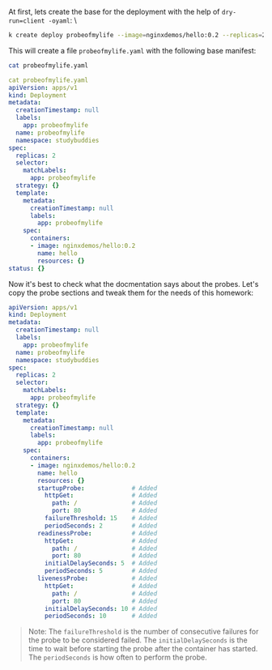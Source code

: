 At first, lets create the base for the deployment with the help of `dry-run=client -oyaml`:
\
```bash
k create deploy probeofmylife --image=nginxdemos/hello:0.2 --replicas=2 -n studybuddies --dry-run=client -o yaml > probeofmylife.yaml
```
This will create a file `probeofmylife.yaml` with the following base manifest:

```bash
cat probeofmylife.yaml
```

```yaml
cat probeofmylife.yaml
apiVersion: apps/v1
kind: Deployment
metadata:
  creationTimestamp: null
  labels:
    app: probeofmylife
  name: probeofmylife
  namespace: studybuddies
spec:
  replicas: 2
  selector:
    matchLabels:
      app: probeofmylife
  strategy: {}
  template:
    metadata:
      creationTimestamp: null
      labels:
        app: probeofmylife
    spec:
      containers:
      - image: nginxdemos/hello:0.2
        name: hello
        resources: {}
status: {}
```

Now it's best to check what the docmentation says about the probes. Let's copy the probe sections and tweak them for the needs of this homework:

```yaml
apiVersion: apps/v1
kind: Deployment
metadata:
  creationTimestamp: null
  labels:
    app: probeofmylife
  name: probeofmylife
  namespace: studybuddies
spec:
  replicas: 2
  selector:
    matchLabels:
      app: probeofmylife
  strategy: {}
  template:
    metadata:
      creationTimestamp: null
      labels:
        app: probeofmylife
    spec:
      containers:
      - image: nginxdemos/hello:0.2
        name: hello
        resources: {} 
        startupProbe:             # Added
          httpGet:                # Added
            path: /               # Added
            port: 80              # Added
          failureThreshold: 15    # Added
          periodSeconds: 2        # Added
        readinessProbe:           # Added
          httpGet:                # Added
            path: /               # Added
            port: 80              # Added
          initialDelaySeconds: 5  # Added
          periodSeconds: 5        # Added
        livenessProbe:            # Added
          httpGet:                # Added
            path: /               # Added
            port: 80              # Added
          initialDelaySeconds: 10 # Added
          periodSeconds: 10       # Added
```

> Note: The `failureThreshold` is the number of consecutive failures for the probe to be considered failed. The `initialDelaySeconds` is the time to wait before starting the probe after the container has started. The `periodSeconds` is how often to perform the probe.
